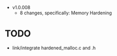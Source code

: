 - v1.0.008
  - 8 changes, specifically: Memory Hardening
# TODO
- link/integrate hardened_malloc.c and .h
